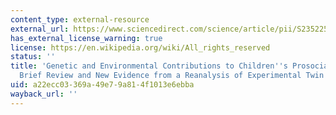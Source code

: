 ```yaml
---
content_type: external-resource
external_url: https://www.sciencedirect.com/science/article/pii/S2352250X17301628
has_external_license_warning: true
license: https://en.wikipedia.org/wiki/All_rights_reserved
status: ''
title: 'Genetic and Environmental Contributions to Children''s Prosocial Behavior:
  Brief Review and New Evidence from a Reanalysis of Experimental Twin Data'
uid: a22ecc03-369a-49e7-9a81-4f1013e6ebba
wayback_url: ''
---
```

